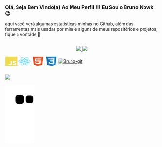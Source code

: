 ### Olá, Seja Bem Vindo(a) Ao Meu Perfil !!! Eu Sou o Bruno Nowk 😉
aqui você verá algumas estatísticas minhas no Github, além das ferramentas mais usadas por mim
e alguns de meus repositórios e projetos, fique á vontade 🤗
##
<div align="center">
  <a href="https://github.com/BrunoNowk">
  <img height="180em" src="https://github-readme-stats.vercel.app/api?username=BrunoNowk&show_icons=true&theme=vision-friendly-dark&include_all_commits=true&count_private=true"/>
  <img height="180em" src="https://github-readme-stats.vercel.app/api/top-langs/?username=BrunoNowk&layout=compact&langs_count=7&theme=vision-friendly-dark"/>
</div>
  
<div style="display: inline_block"><br>
  <img align="center" alt="Bruno-Js" height="30" width="40" src="https://raw.githubusercontent.com/devicons/devicon/master/icons/javascript/javascript-plain.svg">
  <img align="center" alt="Bruno-React" height="30" width="40" src="https://raw.githubusercontent.com/devicons/devicon/master/icons/react/react-original.svg">
  <img align="center" alt="Bruno-HTML" height="30" width="40" src="https://raw.githubusercontent.com/devicons/devicon/master/icons/html5/html5-original.svg">
  <img align="center" alt="Bruno-CSS" height="30" width="40" src="https://raw.githubusercontent.com/devicons/devicon/master/icons/css3/css3-original.svg">
  <img align="center" alt="Bruno-git" height="30" width="40" src=https://cdn.jsdelivr.net/gh/devicons/devicon/icons/git/git-original.svg> 
  
  ##

<div>
  <a href="https://www.linkedin.com/in/brunocoelho563b15181" target="_blank"><img src="https://img.shields.io/badge/-LinkedIn-%230077B5?style=for-the-badge&logo=linkedin&logoColor=white" target="_blank"></a>
</div>
  
   ![Snake animation](https://github.com/BrunoNowk/BrunoNowk/blob/output/github-contribution-grid-snake.svg)
